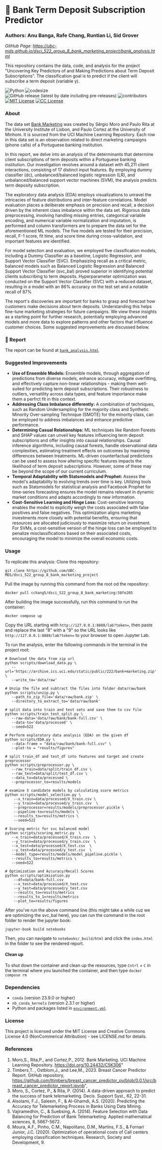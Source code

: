 # :bank: Bank Term Deposit Subscription Predictor

### Authors: Anu Banga, Rafe Chang, Runtian Li, Sid Grover 
*GitHub Page: https://ubc-mds.github.io/dsci_522_group_8_bank_marketing_project/bank_analysis.html*


This repository contains the data, code, and analysis for the project "Uncovering Key Predictors of and Making Predictions about Term Deposit Subscriptions". The classification goal is to predict if the client will subscribe a term deposit (variable y).


![Python](https://img.shields.io/badge/lanaguge-Python-red.svg)
![codesize](https://img.shields.io/github/languages/code-size/UBC-MDS/dsci_522_group_8_bank_marketing_project)
![GitHub release (latest by date including pre-releases)](https://img.shields.io/github/v/release/UBC-MDS/dsci_522_group_8_bank_marketing_project?include_prereleases)
![contributors](https://img.shields.io/github/contributors/UBC-MDS/dsci_522_group_8_bank_marketing_project)
[![MIT License](https://img.shields.io/badge/License-MIT-informational?style=flat-square)](LICENSE-MIT)
[![CC License](https://img.shields.io/badge/CCC-informational?style=flat-square)](LICENSE-CCC)


### About

The data set [Bank Marketing](https://archive.ics.uci.edu/dataset/222/bank+marketing) was created by Sérgio Moro and Paulo Rita at the University Institute of Lisbon, and Paulo Cortez at the University of Minhom. It is sourced from the UCI Machine Learning Repository. Each row in this data set is an observation related to direct marketing campaigns (phone calls) of a Portuguese banking institution.

In this report, we delve into an analysis of the determinants that determine client subscriptions of term deposits within a Portuguese banking institution. Our investigation revolves around a dataset with 45,211 client interactions, consisting of 17 distinct input features. By employing dummy classifier (dc), unbalanced/balanced logistic regression (LR), and unbalanced/balanced support vector machines (SVM), the analysis predicts term deposity subscription.

The exploratory data analysis (EDA) employs visualizations to unravel the intricacies of feature distributions and inter-feature correlations. Model evaluation places a deliberate emphasis on precision and recall, a decision driven by the inherent class imbalance within the data set. Rigorous data preprocessing, involving handling missing entries, categorical variable encoding, and numerical variable normalization and imputation, is performed and column transformers are to prepare the data set for the aforementioned ML models. The five models are tested for their precision, recall, F-1 score, fit time, and score time during cross-validation, and important features are identified.

For model selection and evaluation, we employed five classification models, including a Dummy Classifier as a baseline, Logistic Regression, and Support Vector Classifier (SVC). Emphasizing recall as a critical metric, balanced models such as Balanced Logistic Regression and Balanced Support Vector Classifier (svc_bal) proved superior in identifying potential clients subscribing to term deposits. Hyperparameter optimization was conducted on the Support Vector Classifier (SVC) with a reduced dataset, resulting in a model with an 86% accuracy on the test set and a notable recall of 87%

The report's discoveries are important for banks to grasp and forecast how customers make decisions about term deposits. Understanding this helps fine-tune marketing strategies for future campaigns. We view these insights as a starting point for further research, potentially employing advanced models and more data to explore patterns and other factors that influence customer choices. Some suggested improvements are discussed below. 


### :ledger: Report

The report can be found at [`bank_analysis.html`](https://ubc-mds.github.io/dsci_522_group_8_bank_marketing_project/bank_analysis.html)

### Suggested Improvements

-   **Use of Ensemble Models:** Ensemble models, through aggregation of predictions from diverse models, enhance accuracy, mitigate overfitting, and effectively capture non-linear relationships - making them well-suited for predicting term deposit subscriptions. Their robustness to outliers, versatility across data types, and feature importance make them a perfrct fit in this context.
-   **Addressing Class Imbalance differently:** A combination of techniques, such as Random Undersampling for the majority class and Synthetic Minority Over-sampling Technique (SMOTE) for the minority class, can be employed to address imbalances and enhance predictive performance.
-   **Determining Casual Relationships:** ML techniques like Random Forests and SHAP values can unveil key features influencing term deposit subscriptions and offer insights into causal relationships. Causal inference algorithms, including causal forests, handle observational data complexities, estimating treatment effects on outcomes by maximing differences between treatments. ML-driven counterfactual predictions can be used to assess how altering specific features impacts the likelihood of term deposit subscriptions. However, some of these may be beyond the scope of our current curriculum.
-   **Temporal Adaptability with Statsmodels and Prophet:** Assess the model's adaptability to evolving trends over time is key. Utilizing tools such as Statsmodels for statistical analysis and Facebook Prophet for time-series forecasting ensures the model remains relevant in dynamic market conditions and adapts accordingly to new information.
-   **Cost-Sensitive Learning and Hinge Loss:** Cost-sensitive learning enables the model to explicitly weigh the costs associated with false positives and false negatives. This optimization aligns marketing investments more closely with potential benefits, ensuring that resources are allocated judiciously to maximize return on investment. For SVMs, a cost-sensitive version of the hinge loss can be employed to penalize misclassifications based on their associated costs, encouraging the model to minimize the overall economic costs.

### Usage

To replicate this analysis: Clone this repository:

```         
git clone https://github.com/UBC-MDS/dsci_522_group_8_bank_marketing_project
```

Pull the image by running this command from the root od the repository:
```
docker pull cchang5/dsci_522_group_8_bank_marketing:58fe205
```

After building the image successfully, run this command to run the container:
```
docker compose up
```
Copy the URL starting with `http://127.0.0.1:8888/lab?token=`, then paste and replace the last "8" with a "9" so the URL looks like `http://127.0.0.1:8889/lab?token=` to your browser to open Jupyter Lab. 

To run the analysis, enter the following commands in the terminal in the project root:

```         
# Download the data from zip url
python scripts/download_data.py \
   --url='https://archive.ics.uci.edu/static/public/222/bank+marketing.zip' \
   --write_to='data/raw'

# Unzip the file and subtract the files into folder data/raw/bank
python scripts/unzip.py \
   --path_to_zip_file='data/raw/bank.zip' \
   --directory_to_extract_to='data/raw/bank'

# split data into train and test sets and save them to csv file
python scripts/train_test_split.py \
   --raw-data='data/raw/bank/bank-full.csv' \
   --data-to='data/processed' \
   --seed=522

# Perform exploratory data analysis (EDA) on the given df
python scripts/EDA.py \
   --data-frame = "data/raw/bank/bank-full.csv" \
   --plot-to = "results/figures"

# split train_df and test_df into features and target and create preprocessor
python scripts/preprocessor.py \
   --raw_train=data/split/train_df.csv \
   --raw_test=data/split/test_df.csv \
   --data_to=data/processed \
   --preprocessor_to=results/models

# examine 5 candidate models by calculating score metrics
python scripts/model_selection.py \
    --x_train=data/processed/X_train.csv \
    --y_train=data/processed/y_train.csv  \
    --preprocessor=results/models/preprocessor.pickle \
    --pipeline-to=results/models \
    --results_to=results/metrics \
    --seed=522

# Scoring metric for svc balanced model
python scripts/scoring_metric.py  \
   --x_train=data/processed/X_train.csv  \
   --y_train=data/processed/y_train.csv  \
   --x_test=data/processed/X_test.csv  \
   --y_test=data/processed/y_test.csv  \
   --model_type=results/models/model_pipeline.pickle \
   --results_to=results/metrics \
   --seed=522

# Optimization and Accuracy/Recall Scores
python scripts/optimization.py
    --df=data/bank-full.csv
    --x_test=data/processed/X_test.csv
    --y_test=data/processed/y_test.csv
    --results_to=results/metrics
    --results_to_1=results/metrics
    --plot_to=results/figures
```

After you've run the above command line (this might take a while cuz we are optimizing the svc_bal here), you can run the command in the root folder to render the jupyter book:
```
jupyter-book build notebooks
```
Then, you can navigate to `notebooks/_build/html` and click the `index.html` in the folder to see the rendered report.

#### Clean up

To shut down the container and clean up the resources, 
type `Cntrl` + `C` in the terminal
where you launched the container, and then type `docker compose rm`

### Dependencies

-   `conda` (version 23.9.0 or higher)
-   `nb_conda_kernels` (version 2.3.1 or higher)
-   Python and packages listed in [`environment.yml`](environment.yml)

### License

This project is licensed under the MIT License and Creative Commons License 4.0 (NonCommerical Attribution) - see LICENSE.md for details.

### References

1.  Moro,S., Rita,P., and Cortez,P., 2012. Bank Marketing. UCI Machine Learning Repository. <https://doi.org/10.24432/C5K306>"
2.  Timbers,T. , Ostblom,J., and Lee,M., 2023. Breast Cancer Predictor Report. GitHub repository, <https://github.com/ttimbers/breast_cancer_predictor_py/blob/0.0.1/src/breast_cancer_predictor_report.ipynb>",
3.  Moro, S., Cortez, P., & Rita, P. (2014). A data-driven approach to predict the success of bank telemarketing. Decis. Support Syst., 62, 22-31.
4.  Alsolami, F.J., Saleem, F., & Al-Ghamdi, A.S. (2020). Predicting the Accuracy for Telemarketing Process in Banks Using Data Mining.
5.  Vajiramedhin, C., & Suebsing, A. (2014). Feature Selection with Data Balancing for Prediction of Bank Telemarketing. Applied mathematical sciences, 8, 5667-5672.
6.  Moura, A.F., Pinho, C.M., Napolitano, D.M., Martins, F.S., & Fornari Junior, J.C. (2020). Optimization of operational costs of Call centers employing classification techniques. Research, Society and Development, 9.

